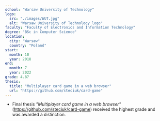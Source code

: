 ```yaml
---
school: "Warsaw University of Technology"
logo: 
  src: "./images/WUT.jpg"
  alt: "Warsaw University of Technology logo"
faculty: "Faculty of Electronics and Information Technology"
degree: "BSc in Computer Science"
location:
  city: "Warsaw"
  country: "Poland"
start:
  month: 10
  year: 2018
end:
  month: 7
  year: 2022
grade: 4.87
thesis:
  title: "Multiplayer card game in a web browser"
  url: "https://github.com/steciuk/card-game"
---
```

- Final thesis *"Multiplayer card game in a web browser"* (https://github.com/steciuk/card-game) received the highest grade and was awarded a distinction.
